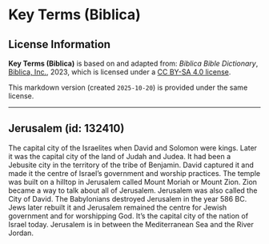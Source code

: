 # Key Terms (Biblica)

## License Information

**Key Terms (Biblica)** is based on and adapted from: _Biblica Bible Dictionary_, [Biblica, Inc.](https://www.biblica.com/), 2023, which is licensed under a [CC BY-SA 4.0 license](https://creativecommons.org/licenses/by-sa/4.0/legalcode.en).

This markdown version (created `2025-10-20`) is provided under the same license.



--------------------------------

## Jerusalem (id: 132410)

The capital city of the Israelites when David and Solomon were kings. Later it was the capital city of the land of Judah and Judea. It had been a Jebusite city in the territory of the tribe of Benjamin. David captured it and made it the centre of Israel’s government and worship practices. The temple was built on a hilltop in Jerusalem called Mount Moriah or Mount Zion. Zion became a way to talk about all of Jerusalem. Jerusalem was also called the City of David. The Babylonians destroyed Jerusalem in the year 586 BC. Jews later rebuilt it and Jerusalem remained the centre for Jewish government and for worshipping God. It’s the capital city of the nation of Israel today. Jerusalem is in between the Mediterranean Sea and the River Jordan.



